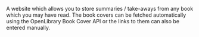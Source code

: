 A website which allows you to store summaries / take-aways from any book which you may have read. The book covers can be fetched automatically using the OpenLibrary Book Cover API or the links to them can also be entered manually.
